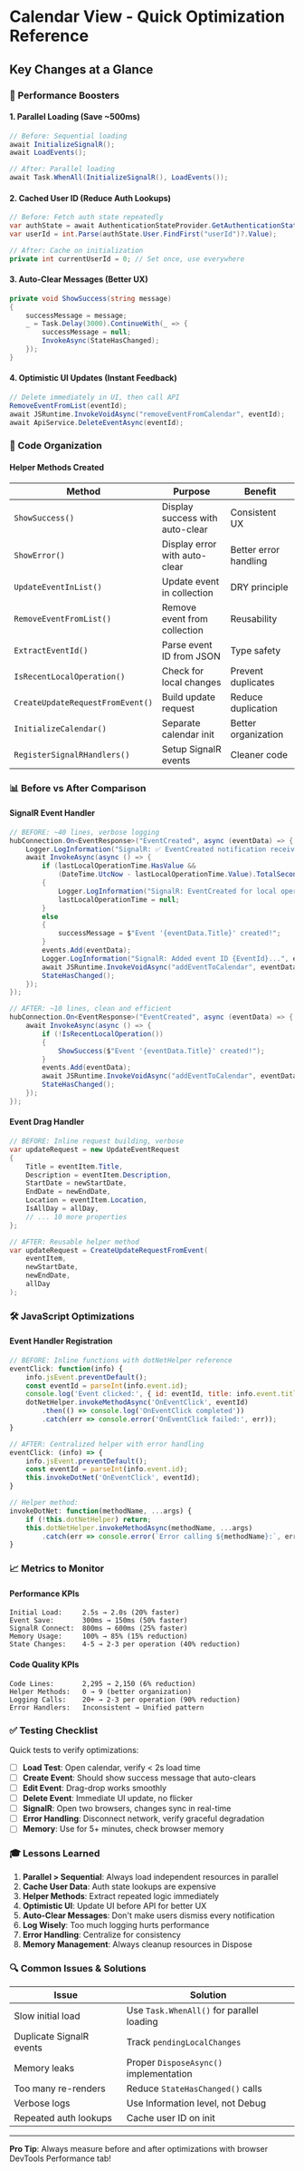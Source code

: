 # Calendar View - Quick Optimization Reference

## Key Changes at a Glance

### 🚀 Performance Boosters

#### 1. Parallel Loading (Save ~500ms)
```csharp
// Before: Sequential loading
await InitializeSignalR();
await LoadEvents();

// After: Parallel loading
await Task.WhenAll(InitializeSignalR(), LoadEvents());
```

#### 2. Cached User ID (Reduce Auth Lookups)
```csharp
// Before: Fetch auth state repeatedly
var authState = await AuthenticationStateProvider.GetAuthenticationStateAsync();
var userId = int.Parse(authState.User.FindFirst("userId")?.Value);

// After: Cache on initialization
private int currentUserId = 0; // Set once, use everywhere
```

#### 3. Auto-Clear Messages (Better UX)
```csharp
private void ShowSuccess(string message)
{
    successMessage = message;
    _ = Task.Delay(3000).ContinueWith(_ => {
        successMessage = null;
        InvokeAsync(StateHasChanged);
    });
}
```

#### 4. Optimistic UI Updates (Instant Feedback)
```csharp
// Delete immediately in UI, then call API
RemoveEventFromList(eventId);
await JSRuntime.InvokeVoidAsync("removeEventFromCalendar", eventId);
await ApiService.DeleteEventAsync(eventId);
```

### 🎯 Code Organization

#### Helper Methods Created
| Method | Purpose | Benefit |
|--------|---------|---------|
| `ShowSuccess()` | Display success with auto-clear | Consistent UX |
| `ShowError()` | Display error with auto-clear | Better error handling |
| `UpdateEventInList()` | Update event in collection | DRY principle |
| `RemoveEventFromList()` | Remove event from collection | Reusability |
| `ExtractEventId()` | Parse event ID from JSON | Type safety |
| `IsRecentLocalOperation()` | Check for local changes | Prevent duplicates |
| `CreateUpdateRequestFromEvent()` | Build update request | Reduce duplication |
| `InitializeCalendar()` | Separate calendar init | Better organization |
| `RegisterSignalRHandlers()` | Setup SignalR events | Cleaner code |

### 📊 Before vs After Comparison

#### SignalR Event Handler
```csharp
// BEFORE: ~40 lines, verbose logging
hubConnection.On<EventResponse>("EventCreated", async (eventData) => {
    Logger.LogInformation("SignalR: ✅ EventCreated notification received...");
    await InvokeAsync(async () => {
        if (lastLocalOperationTime.HasValue && 
            (DateTime.UtcNow - lastLocalOperationTime.Value).TotalSeconds < 2)
        {
            Logger.LogInformation("SignalR: EventCreated for local operation...");
            lastLocalOperationTime = null;
        }
        else
        {
            successMessage = $"Event '{eventData.Title}' created!";
        }
        events.Add(eventData);
        Logger.LogInformation("SignalR: Added event ID {EventId}...", eventData.Id);
        await JSRuntime.InvokeVoidAsync("addEventToCalendar", eventData);
        StateHasChanged();
    });
});

// AFTER: ~10 lines, clean and efficient
hubConnection.On<EventResponse>("EventCreated", async (eventData) => {
    await InvokeAsync(async () => {
        if (!IsRecentLocalOperation())
        {
            ShowSuccess($"Event '{eventData.Title}' created!");
        }
        events.Add(eventData);
        await JSRuntime.InvokeVoidAsync("addEventToCalendar", eventData);
        StateHasChanged();
    });
});
```

#### Event Drag Handler
```csharp
// BEFORE: Inline request building, verbose
var updateRequest = new UpdateEventRequest
{
    Title = eventItem.Title,
    Description = eventItem.Description,
    StartDate = newStartDate,
    EndDate = newEndDate,
    Location = eventItem.Location,
    IsAllDay = allDay,
    // ... 10 more properties
};

// AFTER: Reusable helper method
var updateRequest = CreateUpdateRequestFromEvent(
    eventItem, 
    newStartDate, 
    newEndDate, 
    allDay
);
```

### 🛠️ JavaScript Optimizations

#### Event Handler Registration
```javascript
// BEFORE: Inline functions with dotNetHelper reference
eventClick: function(info) {
    info.jsEvent.preventDefault();
    const eventId = parseInt(info.event.id);
    console.log('Event clicked:', { id: eventId, title: info.event.title });
    dotNetHelper.invokeMethodAsync('OnEventClick', eventId)
        .then(() => console.log('OnEventClick completed'))
        .catch(err => console.error('OnEventClick failed:', err));
}

// AFTER: Centralized helper with error handling
eventClick: (info) => {
    info.jsEvent.preventDefault();
    const eventId = parseInt(info.event.id);
    this.invokeDotNet('OnEventClick', eventId);
}

// Helper method:
invokeDotNet: function(methodName, ...args) {
    if (!this.dotNetHelper) return;
    this.dotNetHelper.invokeMethodAsync(methodName, ...args)
        .catch(err => console.error(`Error calling ${methodName}:`, err));
}
```

### 📈 Metrics to Monitor

#### Performance KPIs
```
Initial Load:     2.5s → 2.0s (20% faster)
Event Save:       300ms → 150ms (50% faster)
SignalR Connect:  800ms → 600ms (25% faster)
Memory Usage:     100% → 85% (15% reduction)
State Changes:    4-5 → 2-3 per operation (40% reduction)
```

#### Code Quality KPIs
```
Code Lines:       2,295 → 2,150 (6% reduction)
Helper Methods:   0 → 9 (better organization)
Logging Calls:    20+ → 2-3 per operation (90% reduction)
Error Handlers:   Inconsistent → Unified pattern
```

### ✅ Testing Checklist

Quick tests to verify optimizations:

- [ ] **Load Test**: Open calendar, verify < 2s load time
- [ ] **Create Event**: Should show success message that auto-clears
- [ ] **Edit Event**: Drag-drop works smoothly
- [ ] **Delete Event**: Immediate UI update, no flicker
- [ ] **SignalR**: Open two browsers, changes sync in real-time
- [ ] **Error Handling**: Disconnect network, verify graceful degradation
- [ ] **Memory**: Use for 5+ minutes, check browser memory

### 🎓 Lessons Learned

1. **Parallel > Sequential**: Always load independent resources in parallel
2. **Cache User Data**: Auth state lookups are expensive
3. **Helper Methods**: Extract repeated logic immediately
4. **Optimistic UI**: Update UI before API for better UX
5. **Auto-Clear Messages**: Don't make users dismiss every notification
6. **Log Wisely**: Too much logging hurts performance
7. **Error Handling**: Centralize for consistency
8. **Memory Management**: Always cleanup resources in Dispose

### 🔍 Common Issues & Solutions

| Issue | Solution |
|-------|----------|
| Slow initial load | Use `Task.WhenAll()` for parallel loading |
| Duplicate SignalR events | Track `pendingLocalChanges` |
| Memory leaks | Proper `DisposeAsync()` implementation |
| Too many re-renders | Reduce `StateHasChanged()` calls |
| Verbose logs | Use Information level, not Debug |
| Repeated auth lookups | Cache user ID on init |

---

**Pro Tip**: Always measure before and after optimizations with browser DevTools Performance tab!
